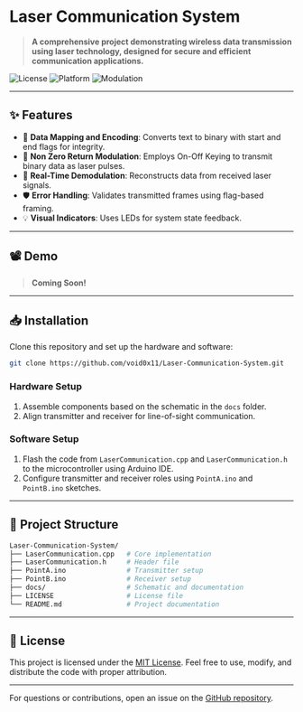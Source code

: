 # **Laser Communication System**

> **A comprehensive project demonstrating wireless data transmission using laser technology, designed for secure and efficient communication applications.**

![License](https://img.shields.io/badge/License-MIT-blue) 
![Platform](https://img.shields.io/badge/Platform-Arduino-green) 
![Modulation](https://img.shields.io/badge/Modulation-NRZ-lightgrey)

---

## **✨ Features**
- 🚀 **Data Mapping and Encoding**: Converts text to binary with start and end flags for integrity.
- 🔦 **Non Zero Return Modulation**: Employs On-Off Keying to transmit binary data as laser pulses.
- 📡 **Real-Time Demodulation**: Reconstructs data from received laser signals.
- 🛡 **Error Handling**: Validates transmitted frames using flag-based framing.
- 💡 **Visual Indicators**: Uses LEDs for system state feedback.

---

## **📽 Demo**
> **Coming Soon!**

---

## **📥 Installation**

Clone this repository and set up the hardware and software:

```bash
git clone https://github.com/void0x11/Laser-Communication-System.git
```

### **Hardware Setup**
1. Assemble components based on the schematic in the `docs` folder.
2. Align transmitter and receiver for line-of-sight communication.

### **Software Setup**
1. Flash the code from `LaserCommunication.cpp` and `LaserCommunication.h` to the microcontroller using Arduino IDE.
2. Configure transmitter and receiver roles using `PointA.ino` and `PointB.ino` sketches.

---

## **📂 Project Structure**
```bash
Laser-Communication-System/
├── LaserCommunication.cpp   # Core implementation
├── LaserCommunication.h     # Header file
├── PointA.ino               # Transmitter setup
├── PointB.ino               # Receiver setup
├── docs/                    # Schematic and documentation
├── LICENSE                  # License file
└── README.md                # Project documentation
```

---

## **📜 License**

This project is licensed under the [MIT License](LICENSE). Feel free to use, modify, and distribute the code with proper attribution.

---

For questions or contributions, open an issue on the [GitHub repository](https://github.com/void0x11/Laser-Communication-System/issues).
